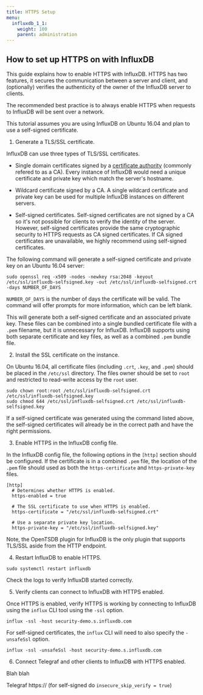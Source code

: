 ```yaml
---
title: HTTPS Setup
menu:
  influxdb_1_1:
    weight: 100
    parent: administration
---
```


## How to set up HTTPS on with InfluxDB

This guide explains how to enable HTTPS with InfluxDB. HTTPS has two features,
it secures the communication between a server and client, and (optionally)
verifies the authenticity of the owner of the InfluxDB server to clients.

The recommended best practice is to always enable HTTPS when requests to
InfluxDB will be sent over a network.

This tutorial assumes you are using InfluxDB on Ubuntu 16.04 and plan to use a self-signed certificate.

1. Generate a TLS/SSL certificate.

InfluxDB can use three types of TLS/SSL certificates.

- Single domain certificates signed by a [certificate authority](https://en.wikipedia.org/wiki/Certificate_authority) (commonly refered to as a CA).
Every instance of InfluxDB would need a unique certificate and private key which match the server's hostname.

- Wildcard certificate signed by a CA.
A single wildcard certificate and private key can be used for multiple InfluxDB instances on different servers.

- Self-signed certificates.
Self-signed certificates are not signed by a CA so it's not possible for clients to verify the identity of the server.
However, self-signed certificates provide the same cryptographic security to HTTPS requests as CA signed certificates.
If CA signed certificates are unavailable, we highly recommend using self-signed certificates.

The following command will generate a self-signed certificate and private key on an Ubuntu 16.04 server:

```
sudo openssl req -x509 -nodes -newkey rsa:2048 -keyout /etc/ssl/influxdb-selfsigned.key -out /etc/ssl/influxdb-selfsigned.crt -days NUMBER_OF_DAYS
```

`NUMBER_OF_DAYS` is the number of days the certificate will be valid.
The command will offer prompts for more information, which can be left blank. 

This will generate both a self-signed certificate and an associated private key.
These files can be combined into a single bundled certificate file with a `.pem` filename, but it is unnecessary for InfluxDB.
InfluxDB supports using both separate certificate and key files, as well as a combined `.pem` bundle file.

2. Install the SSL certificate on the instance.

On Ubuntu 16.04, all certificate files (including `.crt`, `.key`, and `.pem`) should be placed in the `/etc/ssl` directory.
The files owner should be set to `root` and restricted to read-write access by the `root` user.

```
sudo chown root:root /etc/ssl/influxdb-selfsigned.crt /etc/ssl/influxdb-selfsigned.key
sudo chmod 644 /etc/ssl/influxdb-selfsigned.crt /etc/ssl/influxdb-selfsigned.key
```

If a self-signed certificate was generated using the command listed above, the self-signed certificates will already be in the correct path and have the right permissions.

3. Enable HTTPS in the InfluxDB config file.

In the InfluxDB config file, the following options in the `[http]` section should be configured.
If the certificate is in a combined `.pem` file, the location of the `.pem` file should used as both the `https-certificate` and `https-private-key` files. 

```
[http]
  # Determines whether HTTPS is enabled.
  https-enabled = true

  # The SSL certificate to use when HTTPS is enabled.
  https-certificate = "/etc/ssl/influxdb-selfsigned.crt"

  # Use a separate private key location.
  https-private-key = "/etc/ssl/influxdb-selfsigned.key"
```

Note, the OpenTSDB plugin for InfluxDB is the only plugin that supports TLS/SSL aside from the HTTP endpoint. 

4. Restart InfluxDB to enable HTTPS.

```
sudo systemctl restart influxdb
```

Check the logs to verify InfluxDB started correctly.

5. Verify clients can connect to InfluxDB with HTTPS enabled.

Once HTTPS is enabled, verify HTTPS is working by connecting to InfluxDB using the `influx` CLI tool using the `-ssl` option.

```
influx -ssl -host security-demo.s.influxdb.com
```

For self-signed certificates, the `influx` CLI will need to also specify the `-unsafeSsl` option.

```
influx -ssl -unsafeSsl -host security-demo.s.influxdb.com
```

6. Connect Telegraf and other clients to InfluxDB with HTTPS enabled.

Blah blah

Telegraf https:// (for self-signed do `insecure_skip_verify = true`)
